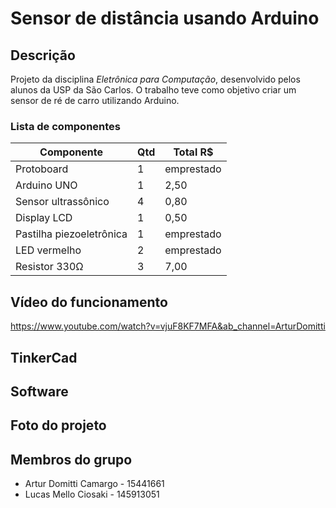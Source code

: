 # Sensor de distância usando Arduino
## Descrição
Projeto da disciplina _Eletrônica para Computação_, desenvolvido pelos alunos da USP da São Carlos.
O trabalho teve como objetivo criar um sensor de ré de carro utilizando Arduino.

### Lista de componentes
| Componente | Qtd | Total R$ |
| ---------- | --- | -------- |
| Protoboard | 1 | emprestado |
| Arduino UNO | 1 | 2,50 |
| Sensor ultrassônico | 4 | 0,80 |
| Display LCD | 1 | 0,50 |
| Pastilha piezoeletrônica | 1 | emprestado |
| LED vermelho | 2 | emprestado |
| Resistor 330Ω | 3 | 7,00 |

## Vídeo do funcionamento
https://www.youtube.com/watch?v=vjuF8KF7MFA&ab_channel=ArturDomitti

## TinkerCad

## Software

## Foto do projeto

## Membros do grupo
  * Artur Domitti Camargo - 15441661
  * Lucas Mello Ciosaki - 145913051 

